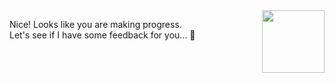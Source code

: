 <img src="https://github.com/Kiwibank/kb-skills-golden-path-tutorial/blob/main/assets/Octokiwi.png" align="right" height="100px" />

Nice! Looks like you are making progress.    
Let's see if I have some feedback for you... 🧐